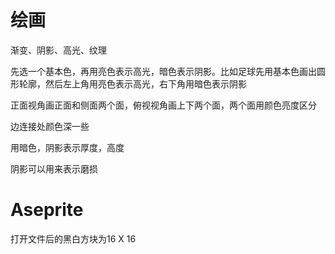 # 绘画

渐变、阴影、高光、纹理

先选一个基本色，再用亮色表示高光，暗色表示阴影。比如足球先用基本色画出圆形轮廓，然后左上角用亮色表示高光，右下角用暗色表示阴影

正面视角画正面和侧面两个面，俯视视角画上下两个面，两个面用颜色亮度区分

边连接处颜色深一些

用暗色，阴影表示厚度，高度

阴影可以用来表示磨损





# Aseprite

打开文件后的黑白方块为16 X 16